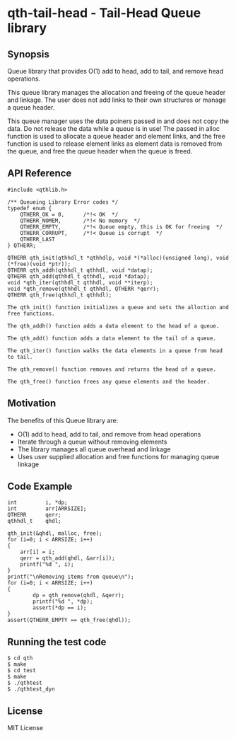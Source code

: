 # qth-tail-head - Tail-Head Queue library

## Synopsis
Queue library that provides O(1) add to head, add to tail, and remove head operations.

This queue library manages the allocation and freeing of the queue header and linkage.
The user does not add links to their own structures or manage a queue header.

This queue manager uses the data poiners passed in and does not copy the data.
Do not release the data while a queue is in use! 
The passed in alloc function is used to allocate a queue header and 
element links, and the free function is used to release element links as 
element data is removed from the queue, and free the queue header when the
queue is freed.

## API Reference
```
#include <qthlib.h>

/** Queueing Library Error codes */
typedef enum {
    QTHERR_OK = 0,      /*!< OK  */
    QTHERR_NOMEM,       /*!< No memory  */
    QTHERR_EMPTY,       /*!< Queue empty, this is OK for freeing  */
    QTHERR_CORRUPT,     /*!< Queue is corrupt  */
    QTHERR_LAST
} QTHERR;

QTHERR qth_init(qthhdl_t *qthhdlp, void *(*alloc)(unsigned long), void (*free)(void *ptr));
QTHERR qth_addh(qthhdl_t qthhdl, void *datap);
QTHERR qth_add(qthhdl_t qthhdl, void *datap);
void *qth_iter(qthhdl_t qthhdl, void **iterp);
void *qth_remove(qthhdl_t qthhdl, QTHERR *qerr);
QTHERR qth_free(qthhdl_t qthhdl);

The qth_init() function initializes a queue and sets the alloction and free functions.

The qth_addh() function adds a data element to the head of a queue.

The qth_add() function adds a data element to the tail of a queue.

The qth_iter() function walks the data elements in a queue from head to tail.

The qth_remove() function removes and returns the head of a queue.

The qth_free() function frees any queue elements and the header.

```
## Motivation
The benefits of this Queue library are:
  - O(1) add to head, add to tail, and remove from head operations
  - Iterate through a queue without removing elements
  - The library manages all queue overhead and linkage
  - Uses user supplied allocation and free functions for managing queue linkage

## Code Example
```
int         i, *dp;
int         arr[ARRSIZE];
QTHERR      qerr;
qthhdl_t    qhdl;

qth_init(&qhdl, malloc, free);
for (i=0; i < ARRSIZE; i++)
{
    arr[i] = i;
    qerr = qth_add(qhdl, &arr[i]);
    printf("%d ", i);
}
printf("\nRemoving items from queue\n");
for (i=0; i < ARRSIZE; i++)
{
        dp = qth_remove(qhdl, &qerr);
        printf("%d ", *dp);
        assert(*dp == i);
}
assert(QTHERR_EMPTY == qth_free(qhdl));
```
## Running the test code
```
$ cd qth
$ make
$ cd test
$ make
$ ./qthtest
$ ./qthtest_dyn
```
## License
MIT License

